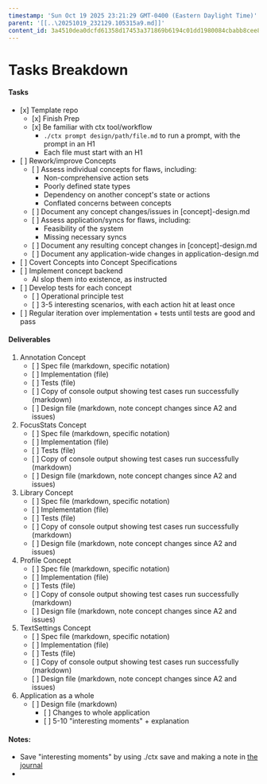 ```yaml
---
timestamp: 'Sun Oct 19 2025 23:21:29 GMT-0400 (Eastern Daylight Time)'
parent: '[[..\20251019_232129.105315a9.md]]'
content_id: 3a4510dea0dcfd61358d17453a371869b6194c01dd1980084cbabb8cee8cb856
---
```


# Tasks Breakdown

#### Tasks

* \[x] Template repo
  * \[x] Finish Prep
  * \[x] Be familiar with ctx tool/workflow
    * `./ctx prompt design/path/file.md` to run a prompt, with the prompt in an H1
    * Each file must start with an H1
* \[ ] Rework/improve Concepts
  * \[ ] Assess individual concepts for flaws, including:
    * Non-comprehensive action sets
    * Poorly defined state types
    * Dependency on another concept's state or actions
    * Conflated concerns between concepts
  * \[ ] Document any concept changes/issues in \[concept]-design.md
  * \[ ] Assess application/syncs for flaws, including:
    * Feasibility of the system
    * Missing necessary syncs
  * \[ ] Document any resulting concept changes in \[concept]-design.md
  * \[ ] Document any application-wide changes in application-design.md
* \[ ] Covert Concepts into Concept Specifications
* \[ ] Implement concept backend
  * AI slop them into existence, as instructed
* \[ ] Develop tests for each concept
  * \[ ] Operational principle test
  * \[ ] 3-5 interesting scenarios, with each action hit at least once
* \[ ] Regular iteration over implementation + tests until tests are good and pass

#### Deliverables

1. Annotation Concept
   * \[ ] Spec file (markdown, specific notation)
   * \[ ] Implementation (file)
   * \[ ] Tests (file)
   * \[ ] Copy of console output showing test cases run successfully (markdown)
   * \[ ] Design file (markdown, note concept changes since A2 and issues)
2. FocusStats Concept
   * \[ ] Spec file (markdown, specific notation)
   * \[ ] Implementation (file)
   * \[ ] Tests (file)
   * \[ ] Copy of console output showing test cases run successfully (markdown)
   * \[ ] Design file (markdown, note concept changes since A2 and issues)
3. Library Concept
   * \[ ] Spec file (markdown, specific notation)
   * \[ ] Implementation (file)
   * \[ ] Tests (file)
   * \[ ] Copy of console output showing test cases run successfully (markdown)
   * \[ ] Design file (markdown, note concept changes since A2 and issues)
4. Profile Concept
   * \[ ] Spec file (markdown, specific notation)
   * \[ ] Implementation (file)
   * \[ ] Tests (file)
   * \[ ] Copy of console output showing test cases run successfully (markdown)
   * \[ ] Design file (markdown, note concept changes since A2 and issues)
5. TextSettings Concept
   * \[ ] Spec file (markdown, specific notation)
   * \[ ] Implementation (file)
   * \[ ] Tests (file)
   * \[ ] Copy of console output showing test cases run successfully (markdown)
   * \[ ] Design file (markdown, note concept changes since A2 and issues)
6. Application as a whole
   * \[ ] Design file (markdown)
     * \[ ] Changes to whole application
     * \[ ] 5-10 "interesting moments" + explanation

#### Notes:

* Save "interesting moments" by using ./ctx save and making a note in [the journal](design/journal/journal.md)
*
